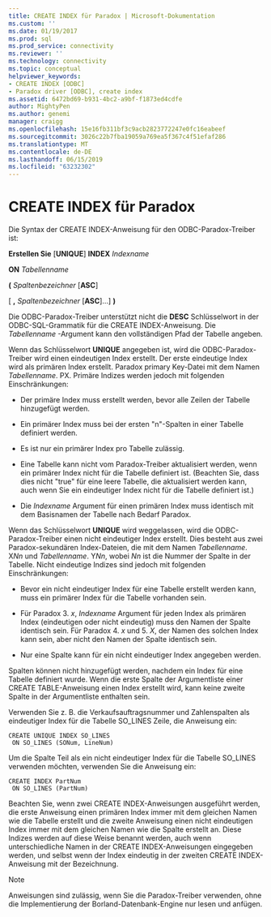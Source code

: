 ```yaml
---
title: CREATE INDEX für Paradox | Microsoft-Dokumentation
ms.custom: ''
ms.date: 01/19/2017
ms.prod: sql
ms.prod_service: connectivity
ms.reviewer: ''
ms.technology: connectivity
ms.topic: conceptual
helpviewer_keywords:
- CREATE INDEX [ODBC]
- Paradox driver [ODBC], create index
ms.assetid: 6472bd69-b931-4bc2-a9bf-f1873ed4cdfe
author: MightyPen
ms.author: genemi
manager: craigg
ms.openlocfilehash: 15e16fb311bf3c9acb2823772247e0fc16eabeef
ms.sourcegitcommit: 3026c22b7fba19059a769ea5f367c4f51efaf286
ms.translationtype: MT
ms.contentlocale: de-DE
ms.lasthandoff: 06/15/2019
ms.locfileid: "63232302"
---
```

# <a name="create-index-for-paradox"></a>CREATE INDEX für Paradox
Die Syntax der CREATE INDEX-Anweisung für den ODBC-Paradox-Treiber ist:  
  
 **Erstellen Sie** [**UNIQUE**] **INDEX** *Indexname*  
  
 **ON** *Tabellenname*  
  
 **(** *Spaltenbezeichner* [**ASC**]  
  
 [ **,** *Spaltenbezeichner* [**ASC**]...] **)**  
  
 Die ODBC-Paradox-Treiber unterstützt nicht die **DESC** Schlüsselwort in der ODBC-SQL-Grammatik für die CREATE INDEX-Anweisung. Die *Tabellenname* -Argument kann den vollständigen Pfad der Tabelle angeben.  
  
 Wenn das Schlüsselwort **UNIQUE** angegeben ist, wird die ODBC-Paradox-Treiber wird einen eindeutigen Index erstellt. Der erste eindeutige Index wird als primären Index erstellt. Paradox primary Key-Datei mit dem Namen *Tabellenname*. PX. Primäre Indizes werden jedoch mit folgenden Einschränkungen:  
  
-   Der primäre Index muss erstellt werden, bevor alle Zeilen der Tabelle hinzugefügt werden.  
  
-   Ein primärer Index muss bei der ersten "n"-Spalten in einer Tabelle definiert werden.  
  
-   Es ist nur ein primärer Index pro Tabelle zulässig.  
  
-   Eine Tabelle kann nicht vom Paradox-Treiber aktualisiert werden, wenn ein primärer Index nicht für die Tabelle definiert ist. (Beachten Sie, dass dies nicht "true" für eine leere Tabelle, die aktualisiert werden kann, auch wenn Sie ein eindeutiger Index nicht für die Tabelle definiert ist.)  
  
-   Die *Indexname* Argument für einen primären Index muss identisch mit dem Basisnamen der Tabelle nach Bedarf Paradox.  
  
 Wenn das Schlüsselwort **UNIQUE** wird weggelassen, wird die ODBC-Paradox-Treiber einen nicht eindeutiger Index erstellt. Dies besteht aus zwei Paradox-sekundären Index-Dateien, die mit dem Namen *Tabellenname*. X*Nn* und *Tabellenname*. Y*Nn*, wobei *Nn* ist die Nummer der Spalte in der Tabelle. Nicht eindeutige Indizes sind jedoch mit folgenden Einschränkungen:  
  
-   Bevor ein nicht eindeutiger Index für eine Tabelle erstellt werden kann, muss ein primärer Index für die Tabelle vorhanden sein.  
  
-   Für Paradox 3. *x*, *Indexname* Argument für jeden Index als primären Index (eindeutigen oder nicht eindeutig) muss den Namen der Spalte identisch sein. Für Paradox 4. *x* und 5. *X*, der Namen des solchen Index kann sein, aber nicht den Namen der Spalte identisch sein.  
  
-   Nur eine Spalte kann für ein nicht eindeutiger Index angegeben werden.  
  
 Spalten können nicht hinzugefügt werden, nachdem ein Index für eine Tabelle definiert wurde. Wenn die erste Spalte der Argumentliste einer CREATE TABLE-Anweisung einen Index erstellt wird, kann keine zweite Spalte in der Argumentliste enthalten sein.  
  
 Verwenden Sie z. B. die Verkaufsauftragsnummer und Zahlenspalten als eindeutiger Index für die Tabelle SO_LINES Zeile, die Anweisung ein:  
  
```  
CREATE UNIQUE INDEX SO_LINES  
 ON SO_LINES (SONum, LineNum)  
```  
  
 Um die Spalte Teil als ein nicht eindeutiger Index für die Tabelle SO_LINES verwenden möchten, verwenden Sie die Anweisung ein:  
  
```  
CREATE INDEX PartNum  
 ON SO_LINES (PartNum)  
```  
  
 Beachten Sie, wenn zwei CREATE INDEX-Anweisungen ausgeführt werden, die erste Anweisung einen primären Index immer mit dem gleichen Namen wie die Tabelle erstellt und die zweite Anweisung einen nicht eindeutigen Index immer mit dem gleichen Namen wie die Spalte erstellt an. Diese Indizes werden auf diese Weise benannt werden, auch wenn unterschiedliche Namen in der CREATE INDEX-Anweisungen eingegeben werden, und selbst wenn der Index eindeutig in der zweiten CREATE INDEX-Anweisung mit der Bezeichnung.  
  
> [!NOTE]  
>  Anweisungen sind zulässig, wenn Sie die Paradox-Treiber verwenden, ohne die Implementierung der Borland-Datenbank-Engine nur lesen und anfügen.
